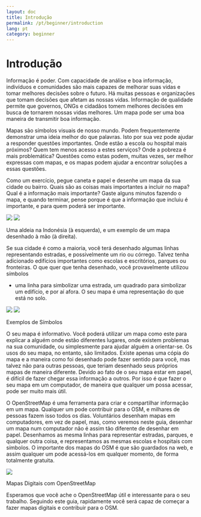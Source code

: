 ```yaml
---
layout: doc
title: Introdução
permalink: /pt/beginner/introduction
lang: pt
category: beginner
---
```


Introdução
==========

Informação é poder. Com capacidade de análise e boa informação,
indivíduos e comunidades são mais capazes de melhorar suas vidas e
tomar melhores decisões sobre o futuro. Há muitas pessoas e
organizações que tomam decisões que afetam as nossas vidas. Informação 
de qualidade permite que governos, ONGs e cidadãos tomem melhores
decisões em busca de tornarem nossas vidas melhores. Um mapa pode ser uma boa
maneira de transmitir boa informação.

Mapas são símbolos visuais de nosso mundo. Podem frequentemente demonstrar uma
ideia melhor do que palavras. Isto por sua vez pode ajudar a responder
questões importantes. Onde estão a escola ou hospital mais próximos?
Quem tem menos acesso a estes serviços? Onde a pobreza é mais
problemática? Questões como estas podem, muitas vezes, ser melhor
expressas com mapas, e os mapas podem ajudar a encontrar soluções a
essas questões.

Como um exercício, pegue caneta e papel e desenhe um mapa da sua
cidade ou bairro. Quais são as coisas mais importantes a incluir no mapa?
Qual é a informação mais importante? Gaste alguns minutos fazendo o
mapa, e quando terminar, pense porque é que a informação que incluiu é
importante, e para quem poderá ser importante.

![]({{site.baseurl}}/images/pt_beg_ch1_image04.png)
![]({{site.baseurl}}/images/pt_beg_ch1_image03.png)

Uma aldeia na Indonésia (à esquerda), e um exemplo de um mapa desenhado à
mão (à direita).

Se sua cidade é como a maioria, você terá desenhado algumas linhas 
representando estradas, e possivelmente um rio ou córrego. Talvez tenha
adicionado edifícios importantes como escolas e escritórios, parques ou
fronteiras. O que quer que tenha desenhado, você provavelmente utilizou símbolos
- uma linha para simbolizar uma estrada, um quadrado para simbolizar um
edifício, e por aí afora. O seu mapa é uma representação do que está no
solo.

![]({{site.baseurl}}/images/pt_beg_ch1_image05.png)
![]({{site.baseurl}}/images/pt_beg_ch1_image02.png)

Exemplos de Símbolos

O seu mapa é informativo. Você poderá utilizar um mapa como este para
explicar a alguém onde estão diferentes lugares, onde existem problemas na
sua comunidade, ou simplesmente para ajudar alguém a orientar-se. Os
usos do seu mapa, no entanto, são limitados. Existe apenas uma cópia do
mapa e a maneira como foi desenhado pode fazer sentido para você, mas
talvez não para outras pessoas, que teriam desenhado seus próprios mapas de
maneira diferente. Devido ao fato de o seu mapa estar em papel, é difícil de
fazer chegar essa informação a outros. Por isso é que fazer o seu mapa
em um computador, de maneira que qualquer um possa acessar, pode ser
muito mais útil.

O OpenStreetMap é uma ferramenta para criar e compartilhar informação em um
mapa. Qualquer um pode contribuir para o OSM, e milhares de pessoas
fazem isso todos os dias. Voluntários desenham mapas em computadores, 
em vez de papel, mas, como veremos neste guia, desenhar um
mapa num computador não é assim tão diferente de desenhar em papel.
Desenhamos as mesma linhas para representar estradas, parques, e qualquer
outra coisa, e representamos as mesmas escolas e hospitais com símbolos.
O importante dos mapas do OSM  é que são guardados na web, e assim
qualquer um pode acessá-los em qualquer momento, de forma totalmente
gratuita.

![]({{site.baseurl}}/images/pt_beg_ch1_image00.png)

Mapas Digitais com OpenStreetMap

Esperamos que você ache o OpenStreetMap útil e interessante para o seu
trabalho. Seguindo este guia, rapidamente você será capaz de começar a
fazer mapas digitais e contribuir para o OSM.
